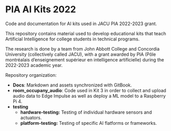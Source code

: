 # PIA AI Kits 2022
Code and documentation for AI kits used in JACU PIA 2022-2023 grant.

This repository contains material used to develop educational kits that teach Artificial Intelligence for college students in technical programs.

The research is done by a team from John Abbott College and Concordia University (collectively called JACU), with a grant awarded by PIA (Pôle montréalais d’enseignement supérieur en intelligence artificielle) during the 2022-2023 academic year.

Repository organization:

- **Docs**: Markdown and assets synchronized with GitBook.
- **room_occupany_audio**: Code used in Kit 3 in order to collect and upload audio data to Edge Impulse as well as deploy a ML model to a Raspberry Pi 4.
- **testing**
  - **hardware-testing:** Testing of individual hardware sensors and actuators. 
  - **platform-testing:** Testing of specific AI flatforms or frameworks.
